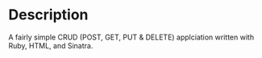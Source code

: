 <h1> Description </h1>
A fairly simple CRUD (POST, GET, PUT & DELETE) applciation written with Ruby, HTML, and Sinatra.
